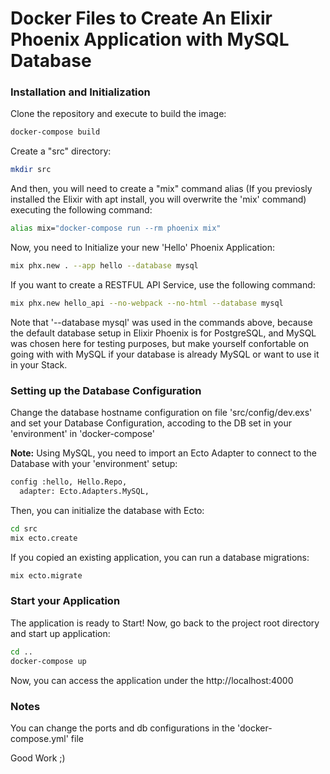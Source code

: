 # Docker Files to Create An Elixir Phoenix Application with MySQL Database #

### Installation and Initialization
Clone the repository and execute to build the image:
```bash
docker-compose build
```
Create a "src" directory:
```bash
mkdir src
```
And then, you will need to create a "mix" command alias (If you previosly installed the Elixir with apt install, you will overwrite the 'mix' command) executing the following command:
```bash
alias mix="docker-compose run --rm phoenix mix"
```
Now, you need to Initialize your new 'Hello' Phoenix Application:
```bash
mix phx.new . --app hello --database mysql
```
If you want to create a RESTFUL API Service, use the following command:
```bash
mix phx.new hello_api --no-webpack --no-html --database mysql
```

Note that '--database mysql' was used in the commands above, because the default database setup in Elixir Phoenix is for PostgreSQL, and MySQL was chosen here for testing purposes, but make yourself confortable on going with with MySQL if your database is already MySQL or want to use it in your Stack.

### Setting up the Database Configuration
Change the database hostname configuration on file 'src/config/dev.exs' and set your Database Configuration, accoding to the DB set in your 'environment' in 'docker-compose'

**Note:**
Using MySQL, you need to import an Ecto Adapter to connect to the Database with your 'environment' setup:
```bash
config :hello, Hello.Repo,
  adapter: Ecto.Adapters.MySQL,
```

Then, you can initialize the database with Ecto:
```bash
cd src
mix ecto.create
```

If you copied an existing application, you can run a database migrations:
```bash
mix ecto.migrate
```

### Start your Application
The application is ready to Start! Now, go back to the project root directory and start up application:
```bash
cd ..
docker-compose up
```

Now, you can access the application under the http://localhost:4000

### Notes
You can change the ports and db configurations in the 'docker-compose.yml' file

Good Work ;)